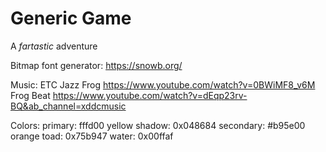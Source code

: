 
# Generic Game

A *fartastic* adventure

Bitmap font generator:
https://snowb.org/

Music: ETC
Jazz Frog
https://www.youtube.com/watch?v=0BWiMF8_v6M
Frog Beat
https://www.youtube.com/watch?v=dEqp23rv-BQ&ab_channel=xddcmusic

Colors:
primary: fffd00 yellow
shadow: 0x048684
secondary: #b95e00  orange
 toad: 0x75b947
 water: 0x00ffaf
